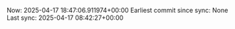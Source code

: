Now: 2025-04-17 18:47:06.911974+00:00 Earliest commit since sync: None Last sync: 2025-04-17 08:42:27+00:00
